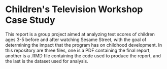 # Children's Television Workshop Case Study
This report is a group project aimed at analyzing test scores of children ages 3-5 before and after watching Sesame Street, with the goal of determining the impact that the program has on childhood development. In this repository are three files, one is a PDF containing the final report, another is a .RMD file containing the code used to produce the report, and the last is the dataset used for analysis.
